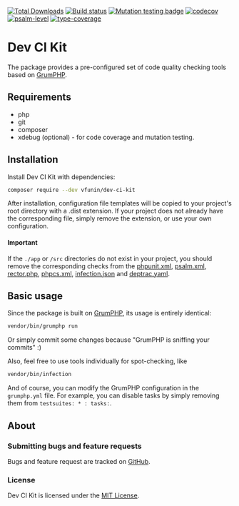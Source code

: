 [![Total Downloads](https://poser.pugx.org/vfunin/dev-ci-kit/downloads.png)](https://packagist.org/packages/vfunin/dev-ci-kit)
[![Build status](https://github.com/vfunin/dev-ci-kit/workflows/Build/badge.svg)](https://github.com/vfunin/dev-ci-kit/actions?query=workflow%3ABuild)
[![Mutation testing badge](https://img.shields.io/endpoint?style=flat&url=https%3A%2F%2Fbadge-api.stryker-mutator.io%2Fgithub.com%2Fvfunin%2Fdev-ci-kit%2Fmaster)](https://dashboard.stryker-mutator.io/reports/github.com/vfunin/dev-ci-kit/master)
[![codecov](https://codecov.io/gh/vfunin/dev-ci-kit/branch/master/graph/badge.svg?token=ER6NMU4XDO)](https://codecov.io/gh/vfunin/dev-ci-kit)
[![psalm-level](https://shepherd.dev/github/vfunin/dev-ci-kit/level.svg)](https://shepherd.dev/github/vfunin/dev-ci-kit)
[![type-coverage](https://shepherd.dev/github/vfunin/dev-ci-kit/coverage.svg)](https://shepherd.dev/github/vfunin/dev-ci-kit)


# Dev CI Kit

The package provides a pre-configured set of code quality checking tools based on [GrumPHP](https://github.com/phpro/grumphp/).

## Requirements

- php
- git
- composer
- xdebug (optional) - for code coverage and mutation testing.

## Installation
Install Dev CI Kit with dependencies:
```sh
composer require --dev vfunin/dev-ci-kit
```
After installation, configuration file templates will be copied to your project's root directory with a .dist extension. If your project does not already have the corresponding file, simply remove the extension, or use your own configuration.

#### Important
If the `./app` or `/src` directories do not exist in your project, you should remove the corresponding checks from the [phpunit.xml](phpunit.xml), [psalm.xml](psalm.xml), [rector.php](rector.php), [phpcs.xml](phpcs.xml), [infection.json](infection.json) and [deptrac.yaml](deptrac.yaml). 

## Basic usage
Since the package is built on [GrumPHP](https://github.com/phpro/grumphp/), its usage is entirely identical:
```sh
vendor/bin/grumphp run
```
Or simply commit some changes because "GrumPHP is sniffing your commits" :) 

Also, feel free to use tools individually for spot-checking, like
```sh
vendor/bin/infection
```

And of course, you can modify the GrumPHP configuration in the `grumphp.yml` file. For example, you can disable tasks by simply removing them from `testsuites: * : tasks:`.

## About

### Submitting bugs and feature requests

Bugs and feature request are tracked on [GitHub](https://github.com/vfunin/dev-ci-kit/issues).

### License

Dev CI Kit is licensed under the [MIT License](LICENSE).
